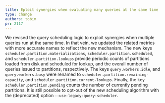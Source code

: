 ```yaml
---
title: Eploit synergies when evaluating many queries at the same time
type: change
authors: tobim
pr: 2117
---
```


We revised the query scheduling logic to exploit synergies when multiple
queries run at the same time. In that vein, we updated the related metrics with
more accurate names to reflect the new mechanism. The new keys
`scheduler.partition.materializations`, `scheduler.partition.scheduled`, and
`scheduler.partition.lookups` provide periodic counts of partitions loaded from
disk and scheduled for lookup, and the overall number of queries issued to
partitions, respectively. The keys `query.workers.idle`, and
`query.workers.busy` were renamed to `scheduler.partition.remaining-capacity`,
and `scheduler.partition.current-lookups`. Finally, the key
`scheduler.partition.pending` counts the number of currently pending
partitions. It is still possible to opt-out of the new scheduling algorithm
with the (deprecated) option `--use-legacy-query-scheduler`.

